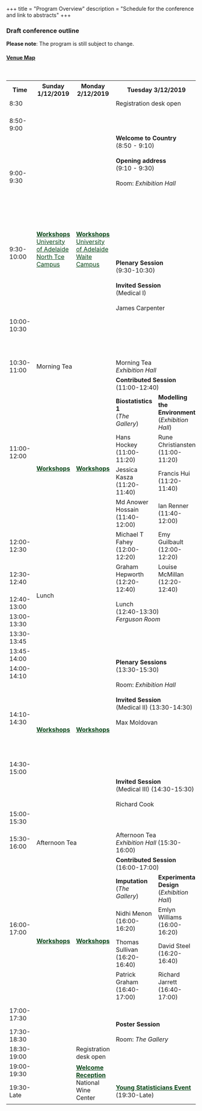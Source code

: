 +++
title = "Program Overview"
description = "Schedule for the conference and link to abstracts"
+++

### Draft conference outline

<!--- See example at https://codepen.io/paulobrien/pen/gWoVzN for scrolling table -->


**Please note**: The program is still subject to change.


#### [Venue Map](https://wineaustralia.com.au/uploads/general/NWC12064-Floor-Plan-Isometric-Web-002.pdf)
<!---
<div class="table-responsive">
<table id="outline" class="tg table-fixed" data-tablesaw-mode="columntoggle">
<colgroup>
<col style="width: 9%">
<col style="width: 11%">
<col style="width: 11%">
<col style="width: 16%">
<col style="width: 19%">
<col style="width: 18%">
<col style="width: 16%">
</colgroup>
  <thead>
    <tr>
    <th class="tg-0pky">Time</th>
    <th class="tg-0pky">Sunday 1/12/2019</th>
    <th class="tg-0pky">Monday 2/12/2019</th>
    <th class="tg-0pky">Tuesday 3/12/2019</th>
    <th class="tg-0pky">Wednesday 4/12/2019</th>
    <th class="tg-0pky">Thursday 5/12/2019</th>
    <th class="tg-0pky">Friday 6/12/2019</th>
    </tr>
  </thead>
  <tbody>
  <tr>
    <td class="tg-0pky">8:30<br></td>
    <td></td>
    <td></td>
    <td class="tg-c3ow" colspan="4">Registration desk open</td>
  </tr>
  <tr>
    <td class="tg-0pky">8:50</td>
    <td class="tg-c3ow"></td>
    <td class="tg-c3ow"></td>
    <td class="tg-rbmo" rowspan="2">Welcome to Country <br>(8:50-9:10)</td>
    <td class="tg-rbmo" rowspan="2"><b>Invited Session</b>s(Environmental)<br><br>Wikle and Robertson</b><br><a href="https://wineaustralia.com.au/uploads/general/NWC12064-Floor-Plan-Isometric-Web-002.pdf" style="color: #0a4719;" target=_blank><i>Exhibition Hall</i></a></td>
    <td class="tg-rbmo" rowspan="2"><b>Invited Session</b>s(Agriculture)<br><br>Bustos-Korts and De Faveri</b><br><a href="https://wineaustralia.com.au/uploads/general/NWC12064-Floor-Plan-Isometric-Web-002.pdf" style="color: #0a4719;" target=_blank><i>Exhibition Hall</i></a></td>
    <td class="tg-rbmo" rowspan="2"><b>Invited Session</b>s(Methods)<br><br>Czado and Anderson</b><br><a href="https://wineaustralia.com.au/uploads/general/NWC12064-Floor-Plan-Isometric-Web-002.pdf" style="color: #0a4719;" target=_blank><i>Exhibition Hall</i></td>
  </tr>
  <tr>
    <td class="tg-0pky">9:00 - 10:30</td>
    <td class="tg-elvq"><a href="/workshops/" style="color: #0a4719;"><b>Workshops</b></a>
    <br><a href="https://www.adelaide.edu.au/campuses/mapscurrent/north_terrace.pdf" style="color: #0a4719;" target=_blank>University of Adelaide North Tce Campus</a></td>
    <td class="tg-elvq"><a href="/workshops/" style="color: #0a4719;"><b>Workshops</b></a>
    <br><a href="https://www.adelaide.edu.au/campuses/mapscurrent/waite.pdf" style="color: #0a4719;" target=_blank>University of Adelaide Waite Campus</a></td>
  </tr>
  <tr>
    <td class="tg-0pky">10:30 - 11:00</td>
    <td class="tg-c3ow" colspan="6">Morning Tea</td>
  </tr>
  <tr>
    <td class="tg-0pky">11:00 - 12:30</td>
    <td class="tg-elvq"></td>
    <td class="tg-elvq"></td>
    <td class="tg-tu0f"><b>Contributed Session</b>s</b><br><a href="https://wineaustralia.com.au/uploads/general/NWC12064-Floor-Plan-Isometric-Web-002.pdf" style="color: #0a4719;" target=_blank>Vines/Ferguson</td>
    <td class="tg-tu0f"><b>Contributed Session</b>s</b><br><a href="https://wineaustralia.com.au/uploads/general/NWC12064-Floor-Plan-Isometric-Web-002.pdf" style="color: #0a4719;" target=_blank>Vines/Ferguson</td>
    <td class="tg-tu0f"><b>Contributed Session</b>s</b><br><a href="https://wineaustralia.com.au/uploads/general/NWC12064-Floor-Plan-Isometric-Web-002.pdf" style="color: #0a4719;" target=_blank>Vines/Ferguson</td>
    <td class="tg-tu0f"><b>Contributed Session</b>s</b><br><a href="https://wineaustralia.com.au/uploads/general/NWC12064-Floor-Plan-Isometric-Web-002.pdf" style="color: #0a4719;" target=_blank>Vines/Ferguson</td>
  </tr>
  <tr>
    <td class="tg-0pky">12:30 - 13:00</td>
    <td class="tg-c3ow" rowspan="2" colspan="2">Lunch</td>
    <td class="tg-c3ow" rowspan="2">Lunch round table discussion topics</td>
    <td class="tg-c3ow" rowspan="2">Packed lunch</td>
    <td class="tg-c3ow" rowspan="2">AGM Lunch</td>
    <td class="tg-c3ow">Conference close</td>
  </tr>
  <tr>
    <td class="tg-0pky">13:00 - 13:30</td>
    <!--<td class="tg-c3ow" colspan="2">Lunch</td>
    <td class="tg-c3ow">Lunch round table discussion topics</td>
    <td class="tg-c3ow">Packed lunch</td>
    <td class="tg-c3ow">AGM Lunch</td>
    <td class="tg-qs5d" rowspan="2"><b>School poster competition<br>Sandwich lunch, farewell drinks</b><br><a href="https://wineaustralia.com.au/uploads/general/NWC12064-Floor-Plan-Isometric-Web-002.pdf" style="color: #0a4719;" target=_blank><i>Exhibition Hall</i></td>
  </tr>
  <tr>
  <td class="tg-0pky">13:30 - 14:00</td>
  <td class="tg-elvq" rowspan="2"></td>
  <td class="tg-elvq" rowspan="2"></td>
    <td class="tg-tu0f" rowspan="2"><b>Contributed Session</b>s</b><br><a href="https://wineaustralia.com.au/uploads/general/NWC12064-Floor-Plan-Isometric-Web-002.pdf" style="color: #0a4719;" target=_blank>Vines/Ferguson</td>
    <td class="tg-og4q" rowspan="5"><a href="/social/" style="color: #0a4719;"><b>Excursions</b></a></td>
    <td class="tg-tu0f" rowspan="2"><b>Contributed Session</b>s</b><br><a href="https://wineaustralia.com.au/uploads/general/NWC12064-Floor-Plan-Isometric-Web-002.pdf" style="color: #0a4719;" target=_blank>Vines/Ferguson</td>
  </tr>
  <tr>
    <td class="tg-0pky">14:00 - 15:00</td>
    <td class="tg-og4h" rowspan="3">Biometry for Science Teachers – satellite event</td>
  </tr>
  <tr>
    <td class="tg-0pky">15:00 - 15:30</td>
    <td class="tg-c3ow" colspan="3">Afternoon Tea</td>
    <td class="tg-c3ow">Afternoon tea</td>
  </tr>
  <tr>
    <td class="tg-0pky">15:30 - 17:00</td>
    <td class="tg-elvq"></td>
    <td class="tg-elvq"></td>
    <td class="tg-qs5d"><b>Poster session</b><br><a href="https://wineaustralia.com.au/uploads/general/NWC12064-Floor-Plan-Isometric-Web-002.pdf" style="color: #0a4719;" target=_blank><i>Exhibition Hall</i></td>
    <td class="tg-tu0f"><b>Contributed Session</b>s</b><br><a href="https://wineaustralia.com.au/uploads/general/NWC12064-Floor-Plan-Isometric-Web-002.pdf" style="color: #0a4719;" target=_blank>Vines/Ferguson</td>
  </tr>
  <tr>
    <td class="tg-0pky">17:00 - 17:30</td>
    <td></td>
    <td></td>
    <td></td>
    <td></td>
    <td></td>
  </tr>
  
  <tr>
    <td class="tg-0pky">17:30 - 18:30</td>
    <td></td>
    <td>Regestration Desk Open</td>
    <td></td>
    <td></td>
    <td></td>
    <td></td>
  </tr>
  
  <tr>
    <td class="tg-0pky">19:00</td>
    <td></td>
    <td class="tg-og4q" rowspan="2"><a href="/social/" style="color: #0a4719;"><b>Welcome Reception</b></a></td>
    <td class="tg-og4q" rowspan="2"><a href="/social/#young-statisticians-event" style="color: #0a4719;"><b>Young Statisticians Event</b></a></td>
    <td></td>
    <td></td>
    <td></td>
  </tr>
  <tr>
    <td class="tg-0pky">19:30</td>
    <!--<td class="tg-0lax"></td>
    <td class="tg-0lax"></td>
    <td class="tg-0lax"></td>
    <td class="tg-0lax"></td>
    <td class="tg-og4q"><a href="/social/" style="color: #0a4719;"><b>Conference dinner and awards session</b></a></td>
    <td class="tg-0lax"></td>
  </tr>
  </tbody>
</table>
</div>-->














<br>




<div class="table-responsive">
<table id="outline" class="tg table-fixed" data-tablesaw-mode="columntoggle">
  <tr>
    <th>Time</th>
    <th>Sunday 1/12/2019</th>
    <th>Monday 2/12/2019</th>
    <th colspan="2">Tuesday 3/12/2019</th>
    <th colspan="2">Wednesday 4/12/2019</th>
    <th colspan="2">Thursday 5/12/2019</th>
    <th>Friday 6/12/2019</th>
  </tr>
  <tr>
    <td class="tg-0pky">8:30<br></td>
    <td></td>
    <td></td>
    <td class="tg-c3ow" colspan="7">Registration desk open</td>
  </tr>
  <tr>
    <td>8:50-9:00</td>
    <td></td>
    <td></td>
    <td  class="tg-rbmo" colspan="2" rowspan="3"><b>Welcome to Country</b> <br>(8:50 - 9:10)<br><br><b>Opening address</b> <br>(9:10 - 9:30)<br><br>Room: <i>Exhibition Hall</i><br></td>
    <td class="tg-tu0f" colspan="2"><b>Contributed Session</b> <br>(8:50-10:30)</td>
    <td class="tg-tu0f" colspan="2"><b>Contributed Session</b> <br>(8:50-10:30)</td>
    <td class="tg-sr28"><b>JABES/Biometrics Showcase</b><br>Room: <i>Exhibition Hall</i></td>
  </tr>
  <tr>
    <td rowspan="2">9:00-9:30</td>
    <td rowspan="6" class="tg-elvq"><a href="/workshops/" style="color: #0a4719;"><b>Workshops</b></a>
    <br><a href="https://www.adelaide.edu.au/campuses/mapscurrent/north_terrace.pdf" style="color: #0a4719;" target=_blank>University of Adelaide North Tce Campus</a></td>
    <td rowspan="6" class="tg-elvq"><a href="/workshops/" style="color: #0a4719;"><b>Workshops</b></a>
    <br><a href="https://www.adelaide.edu.au/campuses/mapscurrent/waite.pdf" style="color: #0a4719;" target=_blank>University of Adelaide Waite Campus</a></td>
    <td class="tg-73pu"><b>Methods 1</b><br>(<i>Vines Room</i>)</td>
    <td class="tg-6i83"><b>Mixed Models in Agriculture</b><br>(<i>Exhibition Hall</i>)</td>
    <td class="tg-73pu"><b>Methods 2</b><br>(<i>Vines Room</i>)</td>
    <td class="tg-6i83"><b>Collaboration</b><br>(<i>Exhibition Hall</i>)</td>
    <td class="tg-sr28" rowspan="2">Dan Pagendam</td>
  </tr>
  <tr>
    <td class="tg-73pu">Paul Kabaila <br>(8:50-9:10)</td>
    <td class="tg-6i83">Bethany Macdonald <br>(8:50-9:10)</td>
    <td class="tg-73pu">Takeshi Kurosawa <br>(8:50-9:10)</td>
    <td class="tg-6i83">Susan Wilson <br>(8:50-9:10)</td>
  </tr>
  <tr>
    <td rowspan="2">9:30-10:00</td>
    <td class="tg-rbmo" colspan="2" rowspan="4"><b>Plenary Session</b> <br>(9:30-10:30)<br><br><b>Invited Session</b> <br>(Medical I)<br><br>James Carpenter</td>
    <td class="tg-73pu">Fernando Marmolejo-Ramos <br>(9:10-9:30)</td>
    <td class="tg-6i83">Bethany Rognoni <br>(9:10-9:30)</td>
    <td class="tg-73pu">Zhanglong Cao <br>(9:10-9:30)</td>
    <td class="tg-6i83">Teresa Neeman <br>(9:10-9:30)</td>
    <td class="tg-sr28" rowspan="2">Louise McMillan</td>
  </tr>
  <tr>
    <td class="tg-73pu">Linh Nghiem <br>(9:30-9:50)</td>
    <td class="tg-6i83">Isabel Munoz-Santa <br>(9:30-9:50)</td>
    <td class="tg-73pu">Hwan-Jin Yoon <br>(9:30-9:50)</td>
    <td class="tg-6i83">Sharon Nielsen <br>(9:30-9:50)</td>
  </tr>
  <tr>
    <td rowspan="2">10:00-10:30</td>
    <td class="tg-73pu">Brenton Clarke <br>(9:50-10:10)</td>
    <td class="tg-6i83">Clayton Forknall <br>(9:50-10:10)</td>
    <td class="tg-73pu">Olena Kravchuk <br>(9:50-10:10)</td>
    <td class="tg-6i83">Esther Meenken <br>(9:50-10:10)</td>
    <td class="tg-sr28" rowspan="2">David Warton</td>
  </tr>
  <tr>
    <td class="tg-73pu">Michael Stewart <br>(10:10-10:30)</td>
    <td class="tg-6i83">Michael Mumford <br>(10:10-10:30)</td>
    <td class="tg-73pu">Warren Muller <br>(10:10-10:30)</td>
    <td class="tg-6i83"></td>
  </tr>
  <tr>
    <td>10:30-11:00</td>
    <td  class="tg-c3ow" colspan="2">Morning Tea</td>
    <td  class="tg-c3ow" colspan="7">Morning Tea<br><i>Exhibition Hall</i></td>
  </tr>
  <tr>
    <td rowspan="5">11:00-12:00</td>
    <td class="tg-elvq" rowspan="7"><a href="/workshops/" style="color: #0a4719;"><b>Workshops</b></a></td>
    <td class="tg-elvq" rowspan="7"><a href="/workshops/" style="color: #0a4719;"><b>Workshops</b></a></td>
    <td class="tg-tu0f" colspan="2"><b>Contributed Session</b> <br>(11:00-12:40)</td>
    <td  class="tg-rbmo" colspan="2" rowspan="5"><b>Plenary Sessions</b> <br>(11:00-13:00)<br>Room: <i>Exhibition Hall</i><br><br><b>Invited Session</b></b> <br>(Environmental I) (11:00-12:00) Chris Wikle<br></td>
    <td  class="tg-rbmo" colspan="2" rowspan="5"><b>Plenary Sessions</b> <br>(11:00-13:00)<br>Room: <i>Exhibition Hall</i><br><br><b>Invited Session</b></b> <br>(Methods I) (11:00-12:00) Claudia Czado<br></td>
    <td  class="tg-rbmo" rowspan="5"><b>Plenary Sessions</b> <br>(11:00-13:00)<br>Room: <i>Exhibition Hall</i><br><br><b>Invited Session</b> <br>(Agricultural I) (11:00-12:00) Daniela Bustos-Korts<br></td>
  </tr>
  <tr>
    <td class="tg-73pu"><b>Biostatistics 1</b> <br>(<i>The Gallery</i>)</td>
    <td class="tg-6i83"><b>Modelling the Environment</b><br>(<i>Exhibition Hall</i>)<br></td>
  </tr>
  <tr>
    <td class="tg-73pu">Hans Hockey <br>(11:00-11:20)</td>
    <td class="tg-6i83">Rune Christiansten <br>(11:00-11:20)</td>
  </tr>
  <tr>
    <td class="tg-73pu">Jessica Kasza <br>(11:20-11:40)</td>
    <td class="tg-6i83">Francis Hui <br>(11:20-11:40)</td>
  </tr>
  <tr>
    <td class="tg-73pu">Md Anower Hossain <br>(11:40-12:00)</td>
    <td class="tg-6i83">Ian Renner <br>(11:40-12:00)</td>
  </tr>
  <tr>
    <td rowspan="2">12:00-12:30</td>
    <td class="tg-73pu">Michael T Fahey <br>(12:00-12:20)</td>
    <td class="tg-6i83">Emy Guilbault <br>(12:00-12:20)</td>
    <td  class="tg-rbmo"colspan="2" rowspan="5"><b>Invited Session</b> <br>(Environmental II) (12:00-13:00) Blair Robertson</td>
    <td  class="tg-rbmo"colspan="2" rowspan="5"><b>Invited Session</b> <br>(Methods II) (12:00-13:00) Marti Anderson</td>
    <td  class="tg-rbmo"rowspan="5"><b>Invited Session</b> <br>(Agricutlural II)<br> (12:00-13:00) Joanne De Faveri</td>
  </tr>
  <tr>
    <td class="tg-73pu" rowspan="2">Graham Hepworth <br>(12:20-12:40)</td>
    <td class="tg-6i83" rowspan="2">Louise McMillan <br>(12:20-12:40)</td>
  </tr>
  <tr>
    <td>12:30-12:40</td>
    <td  class="tg-c3ow" colspan="2" rowspan="4">Lunch</td>
  </tr>
  <tr>
    <td rowspan="2">12:40-13:00</td>
    <td  class="tg-c3ow" colspan="2" rowspan="3">Lunch <br>(12:40-13:30)<br><i>Ferguson Room</i><br></td>
  </tr>
  <tr>
  </tr>
  <tr>
    <td>13:00-13:30</td>
    <td class="tg-c3ow" colspan="2">Packed Lunch</td>
    <td  class="tg-c3ow" colspan="2" rowspan="4">Lunch <br>(<i>Ferguson Room</i>)<br><br>AGM <br>(13:00-14:10)</td>
    <td  class="tg-c3ow" rowspan="2"><b>Conference Close</b> <br>(13:00-13:45)</td>
  </tr>
  <tr>
    <td>13:30-13:45</td>
    <td class="tg-elvq" rowspan="9"><a href="/workshops/" style="color: #0a4719;"><b>Workshops</b></a></td>
    <td class="tg-elvq" rowspan="9"><a href="/workshops/" style="color: #0a4719;"><b>Workshops</b></a></td>
    <td  class="tg-rbmo" colspan="2" rowspan="6"><b>Plenary Sessions</b> <br>(13:30-15:30)<br><br>Room: <i>Exhibition Hall</i><br><br><b>Invited Session</b> <br>(Medical II) (13:30-14:30)<br><br>Max Moldovan</td>
    <td class="tg-og4q" colspan="2" rowspan="16"><a href="/social/" style="color: #0a4719;"><b>Excursions</b></a> <br>(13:30-17:30)</td>
  </tr>
  <tr>
    <td>13:45-14:00</td>
    <td class="tg-qs5d" rowspan="5">Lunch &amp; School Poster Session <br>(13:45-14:30) <br><i>Ferguson Room</i></td>
  </tr>
  <tr>
    <td>14:00-14:10</td>
  </tr>
  <tr>
    <td rowspan="3">14:10-14:30</td>
    <td class="tg-tu0f" colspan="2"><b>Contributed Session</b> <br>(14:10-15:30)</td>
  </tr>
  <tr>
    <td class="tg-73pu"><b>Biostatistics 2</b> <br>(<i>Vines Room</i>)</td>
    <td class="tg-6i83"><b>Samples &amp; Surveys</b> <br>(<i>Exhibition Hall</i>)</td>
  </tr>
  <tr>
    <td class="tg-73pu">Alice Richardson <br>(14:10-14:30)</td>
    <td class="tg-6i83">Robert Clark <br>(14:10-14:30)</td>
  </tr>
  <tr>
    <td>14:30-15:00</td>
    <td  class="tg-rbmo" colspan="2" rowspan="3"><b>Invited Session</b> <br>(Medical III) (14:30-15:30)<br><br>Richard Cook</td>
    <td class="tg-73pu">Tugba Akkaya_Hocagil <br>(14:30-14:50)</td>
    <td class="tg-6i83">Scott Foster <br>(14:30-14:50)</td>
    <td></td>
  </tr>
  <tr>
    <td></td>
    <td class="tg-73pu">Olivier Thas <br>(14:50-15:10)</td>
    <td class="tg-6i83">Omer Ozturk <br>(14:50-15:10)</td>
    <td></td>
  </tr>
  <tr>
    <td>15:00-15:30</td>
    <td class="tg-73pu">Tong Wang <br>(15:10-15:30)</td>
    <td class="tg-6i83">Dan Gladish <br>(15:10-15:30)</td>
    <td></td>
  </tr>
  <tr>
    <td>15:30-16:00</td>
    <td class="tg-c3ow" colspan="2">Afternoon Tea</td>
    <td class="tg-c3ow" colspan="2">Afternoon Tea <br><i>Exhibition Hall</i> (15:30-16:00)</td>
    <td class="tg-c3ow" colspan="2">Afternoon Tea <br><i>Exhibition Hall</i> (15:30-16:00)</td>
    <td></td>
  </tr>
  <tr>
    <td rowspan="5">16:00-17:00</td>
    <td class="tg-elvq" rowspan="6"><a href="/workshops/" style="color: #0a4719;"><b>Workshops</b></a></td>
    <td class="tg-elvq" rowspan="6"><a href="/workshops/" style="color: #0a4719;"><b>Workshops</b></a></td>
    <td class="tg-tu0f" colspan="2"><b>Contributed Session</b> <br>(16:00-17:00)</td>
    <td class="tg-tu0f" colspan="2"><b>Contributed Session</b> <br>(16:00-17:20)</td>
    <td></td>
  </tr>
  <tr>
    <td class="tg-73pu"><b>Imputation</b> <br>(<i>The Gallery</i>)</td>
    <td class="tg-6i83"><b>Experimental Design</b> <br>(<i>Exhibition Hall</i>)</td>
    <td class="tg-73pu"><b>Visualisation</b> <br>(<i>Vines Room</i>)</td>
    <td class="tg-6i83"><b>Genetics &amp; Evolution</b> <br>(<i>Exhibition Hall</i>)</td>
    <td></td>
  </tr>
  <tr>
    <td class="tg-73pu">Nidhi Menon <br>(16:00-16:20)</td>
    <td class="tg-6i83">Emlyn Williams <br>(16:00-16:20)</td>
    <td class="tg-73pu">Thomas Lumley <br>(16:00-16:20)</td>
    <td class="tg-6i83">Conrad Burden <br>(16:00-16:20)</td>
    <td></td>
  </tr>
  <tr>
    <td class="tg-73pu">Thomas Sullivan <br>(16:20-16:40)</td>
    <td class="tg-6i83">David Steel <br>(16:20-16:40)</td>
    <td class="tg-73pu">Connor James Smith <br>(16:20-16:40)</td>
    <td class="tg-6i83">Beata Sznajder <br>(16:20-16:40)</td>
    <td></td>
  </tr>
  <tr>
    <td class="tg-73pu">Patrick Graham <br>(16:40-17:00)</td>
    <td class="tg-6i83">Richard Jarrett <br>(16:40-17:00)</td>
    <td class="tg-73pu">Kevin Wang <br>(16:40-17:00)</td>
    <td class="tg-6i83">Anabel Forte <br>(16:40-17:00)</td>
    <td></td>
  </tr>
  <tr>
    <td>17:00-17:30</td>
    <td class="tg-qs5d" colspan="2" rowspan="3"><b>Poster Session</b><br><br>Room: <i>The Gallery</i></td>
    <td class="tg-73pu">Petra Kuhnert <br>(17:00-17:20)</td>
    <td class="tg-6i83">Julian Taylor <br>(17:00-17:20)</td>
    <td></td>
  </tr>
  <tr>
    <td>17:30-18:30</td>
    <td></td>
    <td></td>
    <td></td>
    <td></td>
    <td></td>
    <td></td>
    <td></td>
  </tr>
  <tr>
    <td>18:30-19:00</td>
    <td></td>
    <td>Registration desk open</td>
    <td></td>
    <td></td>
    <td></td>
    <td></td>
    <td></td>
  </tr>
  <tr>
    <td>19:00-19:30</td>
    <td></td>
    <td class="tg-og4q" rowspan="2"><a href="/social/" style="color: #0a4719;"><b>Welcome Reception</b></a><br>National Wine Center</td>
    <td></td>
    <td></td>
    <td></td>
    <td></td>
    <td></td>
    <td></td>
    <td></td>
  </tr>
  <tr>
    <td>19:30-Late</td>
    <td></td>
    <td class="tg-og4q" colspan="2"><a href="/social/#young-statisticians-event" style="color: #0a4719;"><b>Young Statisticians Event</b></a><br>(19:30-Late)</td>
    <td></td>
    <td></td>
    <td colspan="2" class="tg-og4q"><a href="/social/" style="color: #0a4719;"><b>Conference dinner and awards session</b></a><br>(19:30-Late)</td>
    <td></td>
  </tr>
</table></div>

<!--- <script>$('#outline').fixedHeaderTable({ footer: false, cloneHeadToFoot: false, fixedColumn: true });</script> --->

